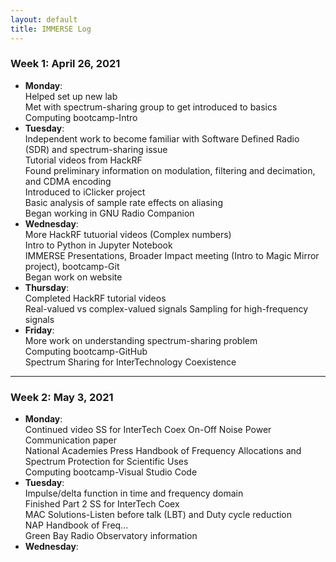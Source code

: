 ```yaml
---
layout: default
title: IMMERSE Log
---
```


### Week 1: April 26, 2021

* **Monday**:  
    Helped set up new lab  
    Met with spectrum-sharing group to get introduced to basics  
    Computing bootcamp-Intro  
* **Tuesday**:  
    Independent work to become familiar with Software Defined Radio (SDR) and spectrum-sharing issue  
        Tutorial videos from HackRF  
        Found preliminary information on modulation, filtering and decimation, and CDMA encoding  
        Introduced to iClicker project  
    Basic analysis of sample rate effects on aliasing  
    Began working in GNU Radio Companion  
* **Wednesday**:  
    More HackRF tutuorial videos (Complex numbers)  
    Intro to Python in Jupyter Notebook  
    IMMERSE Presentations, Broader Impact meeting (Intro to Magic Mirror project), bootcamp-Git  
    Began work on website  
* **Thursday**:   
    Completed HackRF tutorial videos  
        Real-valued vs complex-valued signals
        Sampling for high-frequency signals
* **Friday**:  
    More work on understanding spectrum-sharing problem  
    Computing bootcamp-GitHub  
    Spectrum Sharing for InterTechnology Coexistence  

***
### Week 2: May 3, 2021

* **Monday**:  
    Continued video SS for InterTech Coex
    On-Off Noise Power Communication paper  
    National Academies Press Handbook of Frequency Allocations and Spectrum Protection for Scientific Uses  
    Computing bootcamp-Visual Studio Code  
* **Tuesday**:  
    Impulse/delta function in time and frequency domain   
    Finished Part 2 SS for InterTech Coex  
        MAC Solutions-Listen before talk (LBT) and Duty cycle reduction  
    NAP Handbook of Freq...  
    Green Bay Radio Observatory information  
* **Wednesday**:  

